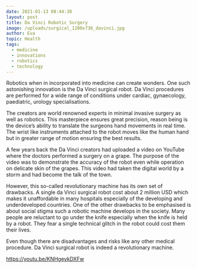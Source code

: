 ```yaml
---
date: 2021-01-13 08:44:38
layout: post
title: Da Vinci Robotic Surgery
image: /uploads/surgical_1200x736_davinci.jpg
author: Eva
topic: Health
tags:
  - medicine
  - innovations
  - robotics
  - technology
---
```

Robotics when in incorporated into medicine can create wonders. One such astonishing innovation is the Da Vinci surgical robot. Da Vinci procedures are performed for a wide range of conditions under cardiac, gynaecology, paediatric, urology specialisations. 

The creators are world renowned experts in minimal invasive surgery as well as robotics. This masterpiece ensures great precision, reason being is the device’s ability to translate the surgeons hand movements in real time. The wrist like instruments attached to the robot moves like the human hand but in greater range of motion ensuring the best results. 

A few years back the Da Vinci creators had uploaded a video on YouTube where the doctors performed a surgery on a grape. The purpose of the video was to demonstrate the accuracy of the robot even while operation on delicate skin of the grapes. This video had taken the digital world by a storm and had become the talk of the town. 

However, this so-called revolutionary machine has its own set of drawbacks. A single da Vinci surgical robot cost about 2 million USD which makes it unaffordable in many hospitals especially of the developing and underdeveloped countries. One of the other drawbacks to be emphasised is about social stigma such a robotic machine develops in the society. Many people are reluctant to go under the knife especially when the knife is held by a robot. They fear a single technical glitch in the robot could cost them their lives. 

[](https://youtu.be/KNHgeykDXFw)Even though there are disadvantages and risks like any other medical procedure. Da Vinci surgical robot is indeed a revolutionary machine.

<https://youtu.be/KNHgeykDXFw>
